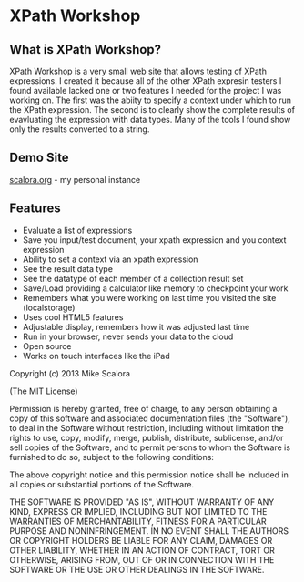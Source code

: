 # XPath Workshop

## What is XPath Workshop?

XPath Workshop is a very small web site that allows testing of XPath expressions. I
created it because all of the other XPath expresin testers I found available lacked
one or two features I needed for the project I was working on. The first was the
abiity to specify a context under which to run the XPath expression. The second is
to clearly show the complete results of evavluating the expression with data types.
Many of the tools I found show only the results converted to a string.

## Demo Site

[scalora.org](http://sites.scalora.org/xpath) - my personal instance

## Features

* Evaluate a list of expressions
* Save you input/test document, your xpath expression and you context expression
* Ability to set a context via an xpath expression
* See the result data type
* See the datatype of each member of a collection result set
* Save/Load providing a calculator like memory to checkpoint your work
* Remembers what you were working on last time you visited the site (localstorage)
* Uses cool HTML5 features
* Adjustable display, remembers how it was adjusted last time
* Run in your browser, never sends your data to the cloud
* Open source
* Works on touch interfaces like the iPad

Copyright (c) 2013 Mike Scalora

(The MIT License)

Permission is hereby granted, free of charge, to any person obtaining a copy
of this software and associated documentation files (the "Software"), to deal
in the Software without restriction, including without limitation the rights
to use, copy, modify, merge, publish, distribute, sublicense, and/or sell
copies of the Software, and to permit persons to whom the Software is
furnished to do so, subject to the following conditions:

The above copyright notice and this permission notice shall be included in
all copies or substantial portions of the Software.

THE SOFTWARE IS PROVIDED "AS IS", WITHOUT WARRANTY OF ANY KIND, EXPRESS OR
IMPLIED, INCLUDING BUT NOT LIMITED TO THE WARRANTIES OF MERCHANTABILITY,
FITNESS FOR A PARTICULAR PURPOSE AND NONINFRINGEMENT. IN NO EVENT SHALL THE
AUTHORS OR COPYRIGHT HOLDERS BE LIABLE FOR ANY CLAIM, DAMAGES OR OTHER
LIABILITY, WHETHER IN AN ACTION OF CONTRACT, TORT OR OTHERWISE, ARISING
FROM, OUT OF OR IN CONNECTION WITH THE SOFTWARE OR THE USE OR OTHER DEALINGS
IN THE SOFTWARE.
